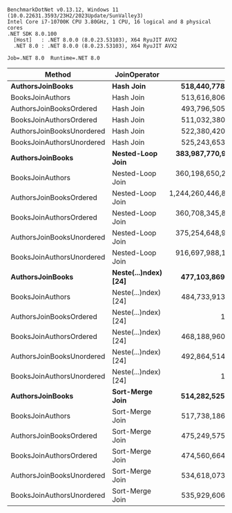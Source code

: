 ```

BenchmarkDotNet v0.13.12, Windows 11 (10.0.22631.3593/23H2/2023Update/SunValley3)
Intel Core i7-10700K CPU 3.80GHz, 1 CPU, 16 logical and 8 physical cores
.NET SDK 8.0.100
  [Host]   : .NET 8.0.0 (8.0.23.53103), X64 RyuJIT AVX2
  .NET 8.0 : .NET 8.0.0 (8.0.23.53103), X64 RyuJIT AVX2

Job=.NET 8.0  Runtime=.NET 8.0  

```
| Method                    | JoinOperator         | Mean                     | Error                 | StdDev                |
|-------------------------- |--------------------- |-------------------------:|----------------------:|----------------------:|
| **AuthorsJoinBooks**          | **Hash Join**            |       **518,440,778.571 ns** |     **9,133,672.1066 ns** |     **8,096,762.4181 ns** |
| BooksJoinAuthors          | Hash Join            |       513,616,806.667 ns |     9,714,301.2864 ns |     9,086,763.4505 ns |
| AuthorsJoinBooksOrdered   | Hash Join            |       493,796,505.556 ns |     9,399,209.5820 ns |    10,057,048.9476 ns |
| BooksJoinAuthorsOrdered   | Hash Join            |       511,032,380.000 ns |     9,864,819.2727 ns |     9,227,558.0683 ns |
| AuthorsJoinBooksUnordered | Hash Join            |       522,380,420.000 ns |     9,844,457.6776 ns |     9,208,511.8195 ns |
| BooksJoinAuthorsUnordered | Hash Join            |       525,243,653.333 ns |    10,315,234.0425 ns |     9,648,876.3234 ns |
| **AuthorsJoinBooks**          | **Nested-Loop Join**     |   **383,987,770,914.286 ns** |   **393,175,877.6953 ns** |   **348,540,174.5402 ns** |
| BooksJoinAuthors          | Nested-Loop Join     |   360,198,650,278.571 ns |   462,414,164.5449 ns |   409,918,112.3855 ns |
| AuthorsJoinBooksOrdered   | Nested-Loop Join     | 1,244,260,446,846.667 ns | 1,584,707,090.7323 ns | 1,482,335,995.8935 ns |
| BooksJoinAuthorsOrdered   | Nested-Loop Join     |   360,708,345,850.000 ns |   240,500,164.6521 ns |   213,197,131.6657 ns |
| AuthorsJoinBooksUnordered | Nested-Loop Join     |   375,254,648,946.667 ns |   593,451,235.3874 ns |   555,114,653.7849 ns |
| BooksJoinAuthorsUnordered | Nested-Loop Join     |   916,697,988,113.333 ns | 1,378,601,895.1679 ns | 1,289,545,068.0858 ns |
| **AuthorsJoinBooks**          | **Neste(...)ndex) [24]** |       **477,103,869.231 ns** |     **6,472,154.7424 ns** |     **5,404,542.3353 ns** |
| BooksJoinAuthors          | Neste(...)ndex) [24] |       484,733,913.333 ns |     8,844,787.4997 ns |     8,273,419.7150 ns |
| AuthorsJoinBooksOrdered   | Neste(...)ndex) [24] |                 1.310 ns |             0.0051 ns |             0.0048 ns |
| BooksJoinAuthorsOrdered   | Neste(...)ndex) [24] |       468,188,960.000 ns |     8,565,973.7713 ns |     8,012,617.1804 ns |
| AuthorsJoinBooksUnordered | Neste(...)ndex) [24] |       492,864,514.286 ns |     9,626,637.0136 ns |     8,533,762.9679 ns |
| BooksJoinAuthorsUnordered | Neste(...)ndex) [24] |                 1.344 ns |             0.0057 ns |             0.0053 ns |
| **AuthorsJoinBooks**          | **Sort-Merge Join**      |       **514,282,525.000 ns** |    **10,113,539.0715 ns** |     **9,932,847.6690 ns** |
| BooksJoinAuthors          | Sort-Merge Join      |       517,738,186.667 ns |     9,880,217.7387 ns |     9,241,961.8029 ns |
| AuthorsJoinBooksOrdered   | Sort-Merge Join      |       475,249,575.000 ns |     9,003,970.5277 ns |    10,368,985.8494 ns |
| BooksJoinAuthorsOrdered   | Sort-Merge Join      |       474,560,664.286 ns |     6,757,857.3019 ns |     5,990,664.4765 ns |
| AuthorsJoinBooksUnordered | Sort-Merge Join      |       534,618,073.333 ns |     7,152,239.5268 ns |     6,690,209.2909 ns |
| BooksJoinAuthorsUnordered | Sort-Merge Join      |       535,929,606.667 ns |     9,781,551.8745 ns |     9,149,669.6924 ns |
